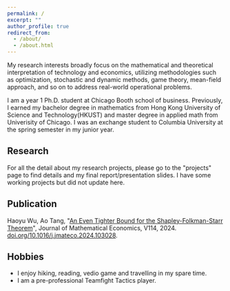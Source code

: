```yaml
---
permalink: /
excerpt: ""
author_profile: true
redirect_from: 
  - /about/
  - /about.html
---
```


My research interests broadly focus on the mathematical and theoretical interpretation of technology and economics, utilizing methodologies such as optimization, stochastic and dynamic methods, game theory, mean-field approach, and so on to address real-world operational problems. 

I am a year 1 Ph.D. student at Chicago Booth school of business. Previously, I earned my bachelor degree in mathematics from Hong Kong University of Science and Technology(HKUST) and master degree in applied math from Univerisity of Chicago. I was an exchange student to Columbia University at the spring semester in my junior year.

## Research

For all the detail about my research projects, please go to the "projects" page to find details and my final report/presentation slides. I have some working projects but did not update here.

## Publication

Haoyu Wu, Ao Tang, "[An Even Tighter Bound for the Shapley-Folkman-Starr Theorem](https://haoyuwu02.github.io/files/SFS.pdf)", Journal of Mathematical Economics, V114, 2024. [doi.org/10.1016/j.jmateco.2024.103028](https://doi.org/10.1016/j.jmateco.2024.103028).


## Hobbies

* I enjoy hiking, reading, vedio game and travelling in my spare time.
* I am a pre-professional Teamfight Tactics player.